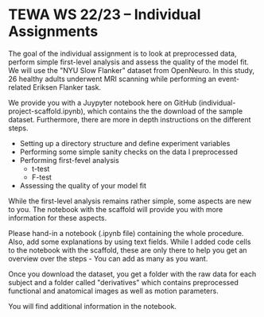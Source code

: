 # TEWA WS 22/23 – Individual Assignments

The goal of the individual assignment is to look at preprocessed data, perform simple first-level analysis and assess the quality of the model fit.
We will use the "NYU Slow Flanker" dataset from OpenNeuro. In this study, 26 healthy adults underwent MRI scanning while performing an event-related Eriksen Flanker task.

We provide you with a Juypyter notebook here on GitHub (individual-project-scaffold.ipynb), which contains the the download of the sample dataset. Furthermore, there are more in depth instructions on the different steps.


<ul>
  <li>Setting up a directory structure and define experiment variables
  <li>Performing some simple sanity checks on the data I preprocessed
  <li>Performing first-fevel analysis
    <ul ul>
      <li>t-test
      <li>F-test
    </ul>
  <li>Assessing the quality of your model fit
</ul>

While the first-level analysis remains rather simple, some aspects are new to you. The notebook with the scaffold will provide you with more information for these aspects.

Please hand-in a notebook (.ipynb file) containing the whole procedure. Also, add some explanations by using text fields. While I added code cells to the notebook with the scaffold, these are only there to help you get an overview over the steps - You can add as many as you want.

Once you download the dataset, you get a folder with the raw data for each subject and a folder called "derivatives" which contains preprocessed functional and anatomical images as well as motion parameters.

You will find additional information in the notebook.
